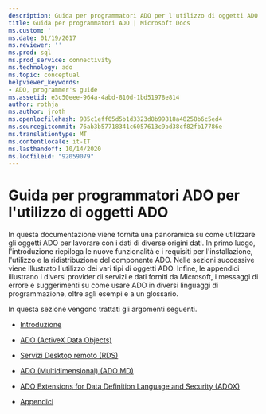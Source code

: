 ```yaml
---
description: Guida per programmatori ADO per l'utilizzo di oggetti ADO
title: Guida per programmatori ADO | Microsoft Docs
ms.custom: ''
ms.date: 01/19/2017
ms.reviewer: ''
ms.prod: sql
ms.prod_service: connectivity
ms.technology: ado
ms.topic: conceptual
helpviewer_keywords:
- ADO, programmer's guide
ms.assetid: e3c50eee-964a-4abd-810d-1bd51978e814
author: rothja
ms.author: jroth
ms.openlocfilehash: 985c1eff05d5b1d3323d8b99818a48258b6c5ed4
ms.sourcegitcommit: 76ab3b57718341c6057613c9bd38cf82fb17786e
ms.translationtype: MT
ms.contentlocale: it-IT
ms.lasthandoff: 10/14/2020
ms.locfileid: "92059079"
---
```

# <a name="ado-programmers-guide-for-using-ado-objects"></a>Guida per programmatori ADO per l'utilizzo di oggetti ADO
In questa documentazione viene fornita una panoramica su come utilizzare gli oggetti ADO per lavorare con i dati di diverse origini dati. In primo luogo, l'introduzione riepiloga le nuove funzionalità e i requisiti per l'installazione, l'utilizzo e la ridistribuzione del componente ADO. Nelle sezioni successive viene illustrato l'utilizzo dei vari tipi di oggetti ADO. Infine, le appendici illustrano i diversi provider di servizi e dati forniti da Microsoft, i messaggi di errore e suggerimenti su come usare ADO in diversi linguaggi di programmazione, oltre agli esempi e a un glossario.

 In questa sezione vengono trattati gli argomenti seguenti.

-   [Introduzione](./ado-introduction.md)

-   [ADO (ActiveX Data Objects)](./data/ado-fundamentals.md?view=sql-server-ver15&preserve-view=true)

-   [Servizi Desktop remoto (RDS)](./remote-data-service/remote-data-service-rds.md)

-   [ADO (Multidimensional) (ADO MD)](./multidimensional/ado-multidimensional-ado-md.md)

-   [ADO Extensions for Data Definition Language and Security (ADOX)](./extensions/ado-extensions-for-data-definition-language-and-security-adox.md)

-   [Appendici](./appendixes/appendix-a-providers.md?view=sql-server-ver15&preserve-view=true)

